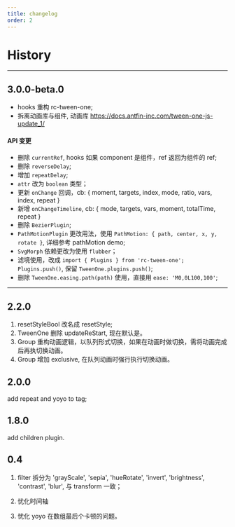 ```yaml
---
title: changelog
order: 2
---
```


# History

---

## 3.0.0-beta.0

- hooks 重构 rc-tween-one;
- 拆离动画库与组件, 动画库 https://docs.antfin-inc.com/tween-one-js-update_1/

#### API 变更

- 删除 `currentRef`, hooks 如果 component 是组件，ref 返回为组件的 ref;
- 删除 `reverseDelay`;
- 增加 `repeatDelay`;
- `attr` 改为 `boolean` 类型；
- 更新 `onChange` 回调，cb: { moment, targets, index, mode, ratio, vars, index, repeat }
- 新增 `onChangeTimeline`, cb: { mode, targets, vars, moment, totalTime, repeat }
- 删除 `BezierPlugin`;
- `PathMotionPlugin` 更改用法，使用 `PathMotion: { path, center, x, y, rotate }`, 详细参考 pathMotion demo;
- `SvgMorph` 依赖更改为使用 `flubber`；
- 滤境使用，改成 `import { Plugins } from 'rc-tween-one'; Plugins.push()`, 保留 `TweenOne.plugins.push()`;
- 删除 `TweenOne.easing.path(path)` 使用，直接用 `ease: 'M0,0L100,100'`;

---

## 2.2.0

1. resetStyleBool 改名成 resetStyle;
2. TweenOne 删除 updateReStart, 现在默认是。
3. Group 重构动画逻辑，以队列形式切换，如果在动画时做切换，需将动画完成后再执切换动画。
4. Group 增加 exclusive, 在队列动画时强行执行切换动画。

## 2.0.0

add repeat and yoyo to tag;

## 1.8.0

add children plugin.

## 0.4

1. filter 拆分为 'grayScale', 'sepia', 'hueRotate', 'invert', 'brightness', 'contrast', 'blur', 与 transform 一致；

2. 忧化时间轴

3. 忧化 yoyo 在数组最后个卡顿的问题。
